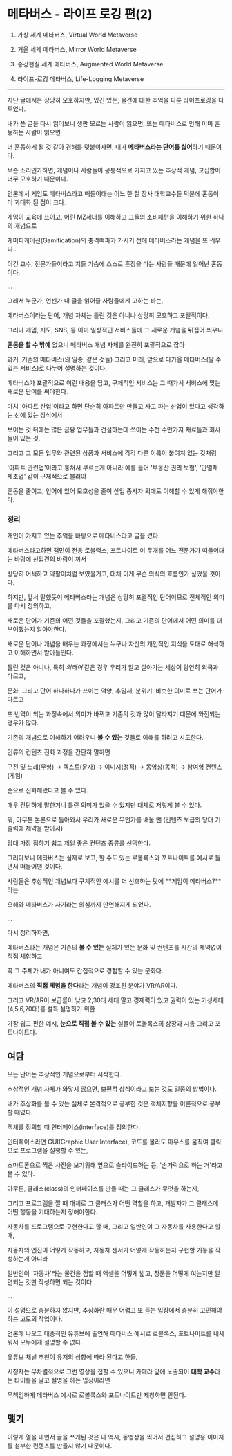 # 메타버스 - 라이프 로깅 편(2)

1. 가상 세계 메타버스, Virtual World Metaverse

2. 거울 세계 메타버스, Mirror World Metaverse

3. 증강현실 세계 메타버스, Augmented World Metaverse

4. 라이프-로깅 메타버스, Life-Logging Metaverse

-----

지난 글에서는 상당히 모호하지만, 있긴 있는, 물건에 대한 추억을 다룬 라이프로깅을 다루었다.

내가 쓴 글을 다시 읽어보니 생판 모르는 사람이 읽으면, 또는 메타버스로 인해 이미 혼동하는 사람이 읽으면

더 혼동하게 될 것 같아 견해를 덧붙이자면, 내가 **메타버스라는 단어를 싫어**하기 때문이다.

무슨 소리인가하면, 개념이나 사람들이 공통적으로 가지고 있는 추상적 개념, 교집합이 너무 모호하기 때문이다.

언론에서 게임도 메타버스라고 떠들어대는 어느 한 철 장사 대학교수들 덕분에 혼동이 더 과대화 된 점이 크다.

게임이 교육에 쓰이고, 어린 MZ세대를 이해하고 그들의 소비패턴을 이해하기 위한 하나의 개념으로

게미피케이션(Gamification)의 충격여파가 가시기 전에 메타버스라는 개념을 또 씌우니...

이건 교수, 전문가들이라고 지들 가슴에 스스로 훈장을 다는 사람들 때문에 일어난 혼동이다.

...

그래서 누군가, 언젠가 내 글을 읽어줄 사람들에게 고하는 바는,

메타버스이라는 단어, 개념 자체는 틀린 것은 아니나 상당히 모호하고 포괄적이다.

그러나 게임, 지도, SNS, 등 이미 일상적인 서비스들에 그 새로운 개념을 뒤집어 씌우니

**혼동을 할 수 밖에** 없으니 메타버스 개념 자체를 완전히 포괄적으로 잡아

과거, 기존의 메타버스(의 일종, 같은 것들) 그리고 미래, 앞으로 다가올 메타버스(팔 수 있는 서비스)로 나누어 설명하는 것이다.

메타버스가 포괄적으로 이런 내용을 담고, 구체적인 서비스는 그 때가서 서비스에 맞는 새로운 단어를 써야한다.

마치 '아파트 산업'이라고 하면 단순히 아파트만 만들고 사고 파는 산업이 있다고 생각하는 선에 있는 상식에서

보이는 것 뒤에는 많은 금융 업무들과 건설하는데 쓰이는 수천 수만가지 재료들과 회사들이 있는 것,

그리고 그 모든 업무와 관련된 상품과 서비스에 각각 다른 이름이 붙여져 있는 것처럼

'아파트 관련업'이라고 퉁쳐서 부르는게 아니라 예를 들어 '부동산 권리 보험', '단열재 제조업' 같이 구체적으로 불러야

혼동을 줄이고, 언어에 있어 모호성을 줄여 산업 종사자 외에도 이해할 수 있게 해줘야한다.

### 정리

개인이 가지고 있는 추억을 바탕으로 메타버스라고 글을 썼다.

메타버스라고하면 잼민이 전용 로블럭스, 포트나이트 이 두개를 어느 전문가가 떠들어대는 바람에 선입견의 바람이 껴서

상당히 어색하고 약팔이처럼 보였을거고, 대체 이게 무슨 의식의 흐름인가 싶었을 것이다.

하지만, 앞서 말했듯이 메타버스라는 개념은 상당히 포괄적인 단어이므로 전체적인 의미를 다시 정의하고,

새로운 단어가 기존의 어떤 것들을 포괄했는지, 그리고 기존의 단어에서 어떤 의미를 더 부여했는지 알아야한다.

새로운 단어나 개념을 배우는 과정에서는 누구나 자신의 개인적인 지식을 토대로 해석하고 이해하면서 받아들인다.

틀린 것은 아니나, 특히 *외래어* 같은 경우 우리가 알고 살아가는 세상이 당연히 외국과 다르고,

문화, 그리고 단어 하나하나가 쓰이는 억양, 추임새, 분위기, 비슷한 의미로 쓰는 단어가 다르고

또 번역이 되는 과정속에서 의미가 바뀌고 기존의 것과 많이 달라지기 때문에 와전되는 경우가 많다.

기존의 개념으로 이해하기 어려우니 **볼 수 있는** 것들로 이해를 하려고 시도한다.

인류의 컨텐츠 진화 과정을 간단히 말하면

구전 및 노래(무형) → 텍스트(문자) → 이미지(정적) → 동영상(동적) → 참여형 컨텐츠(게임)

순으로 진화해왔다고 볼 수 있다.

매우 간단하게 말한거니 틀린 의미가 있을 수 있지만 대체로 저렇게 볼 수 있다.

뭐, 아무튼 본론으로 돌아와서 우리가 새로운 무언가를 배울 땐 (컨텐츠 보급의 당대 기술력에 제약을 받아서)

당대 가장 접하기 쉽고 제일 좋은 컨텐츠 종류를 선택한다.

그러다보니 메타버스는 실제로 보고, 할 수도 있는 로볼록스와 포트나이트를 예시로 들면서 떠들어댄 것이다.

사람들은 추상적인 개념보다 구체적인 예시를 더 선호하는 탓에 **게임이 메타버스?**라는

오해와 메타버스가 사기라는 의심까지 만연해지게 되었다.

...

다시 정리하자면,

메타버스라는 개념은 기존의 **볼 수 있는** 실체가 있는 문화 및 컨텐츠를 시간의 제약없이 직접 체험하고

꼭 그 주체가 내가 아니여도 간접적으로 경험할 수 있는 문화다.

메타버스의 **직접 체험을 한다**라는 개념이 강조된 분야가 VR/AR이다.

그리고 VR/AR이 보급률이 낮고 2,30대 세대 말고 경제력이 있고 권력이 있는 기성세대 (4,5,6,70대)를 설득 설명하기 위한

가장 쉽고 편한 예시, **눈으로 직접 볼 수 있는** 실물이 로볼록스의 상장과 시총 그리고 포트나이트다.

## 여담

모든 단어는 추상적인 개념으로부터 시작한다.

추상적인 개념 자체가 와닿지 않으면, 보편적 상식이라고 보는 것도 일종의 방법이다.

내가 추상화를 볼 수 있는 실체로 본격적으로 공부한 것은 객체지향을 이론적으로 공부할 때였다.

객체를 정의할 때 인터페이스(interface)를 정의한다.

인터페이스라면 GUI(Graphic User Interface), 코드를 몰라도 마우스를 움직여 클릭으로 프로그램을 실행할 수 있는,

스마트폰으로 찍은 사진을 보기위해 옆으로 슬라이드하는 등, '손가락으로 하는 거'라고 볼 수 있다.

아무튼, 클래스(class)의 인터페이스를 만들 때는 그 클래스가 무엇을 하는지,

그리고 프로그램을 짤 때 대체로 그 클래스가 어떤 역할을 하고, 개발자가 그 클래스에 어떤 행동을 기대하는지 정해야한다.

자동차를 프로그램으로 구현한다고 할 때, 그리고 일반인이 그 자동차를 사용한다고 할 때,

자동차의 엔진이 어떻게 작동하고, 자동차 센서가 어떻게 작동하는지 구현할 기능을 작성하는게 아니라

일반인이 '자동차'라는 물건을 접할 때 액셀을 어떻게 밟고, 창문을 어떻게 여는지만 알면되는 것만 작성하면 되는 것이다.

...

이 설명으로 충분하지 않지만, 추상화란 매우 어렵고 또 듣는 입장에서 충분히 고민해야하는 고도의 작업이다.

언론에 나오고 대중적인 유튜브에 출연해 메타버스 예시로 로볼록스, 포트나이트를 내세워서 모두에게 설명할 수 없다.

유튜브 채널 추천이 유저의 성향에 따라 된다고 한들,

시청자는 무차별적으로 그런 영상을 접할 수 있으니 카메라 앞에 노출되어 **대학 교수**라는 타이틀을 달고 설명을 하는 입장이라면

무책임하게 메타버스 예시로 로볼록스와 포트나이트만 제창하면 안된다.

## 맺기

이렇게 열을 내면서 글을 쓰게된 것은 나 역시, 동영상을 찍어서 편집하고 설명용 이미지를 첨부한 컨텐츠를 만들지 않기 때문이다.